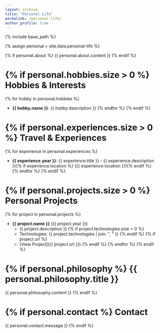 ```yaml
---
layout: archive
title: "Personal Life"
permalink: /personal-life/
author_profile: true
---
```


{% include base_path %}

{% assign personal = site.data.personal-life %}

{% if personal.about %}
{{ personal.about.content }}
{% endif %}

{% if personal.hobbies.size > 0 %}
Hobbies & Interests
======
{% for hobby in personal.hobbies %}
* **{{ hobby.name }}**: {{ hobby.description }}
{% endfor %}
{% endif %}

{% if personal.experiences.size > 0 %}
Travel & Experiences
======
{% for experience in personal.experiences %}
* **{{ experience.year }}**: {{ experience.title }} - {{ experience.description }}{% if experience.location %} ({{ experience.location }}){% endif %}
{% endfor %}
{% endif %}

{% if personal.projects.size > 0 %}
Personal Projects
======
{% for project in personal.projects %}
* **{{ project.name }}** ({{ project.year }})
  * {{ project.description }}
  {% if project.technologies.size > 0 %}
  * Technologies: {{ project.technologies | join: ", " }}
  {% endif %}
  {% if project.url %}
  * [View Project]({{ project.url }})
  {% endif %}
{% endfor %}
{% endif %}

{% if personal.philosophy %}
{{ personal.philosophy.title }}
======
{{ personal.philosophy.content }}
{% endif %}

{% if personal.contact %}
Contact
======
{{ personal.contact.message }}
{% endif %}

